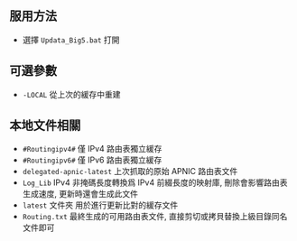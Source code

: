 ﻿## 服用方法

* 選擇 `Updata_Big5.bat` 打開

## 可選參數

* `-LOCAL`
  從上次的緩存中重建

## 本地文件相關

* `#Routingipv4#`
  僅 IPv4 路由表獨立緩存
* `#Routingipv6#`
  僅 IPv6 路由表獨立緩存
* `delegated-apnic-latest`
  上次抓取的原始 APNIC 路由表文件
* `Log_Lib`
  IPv4 非掩碼長度轉換爲 IPv4 前綴長度的映射庫, 刪除會影響路由表生成速度, 更新時還會生成此文件
* `latest` 文件夾
  用於進行更新比對的緩存文件
* `Routing.txt`
  最終生成的可用路由表文件, 直接剪切或拷貝替換上級目錄同名文件即可

